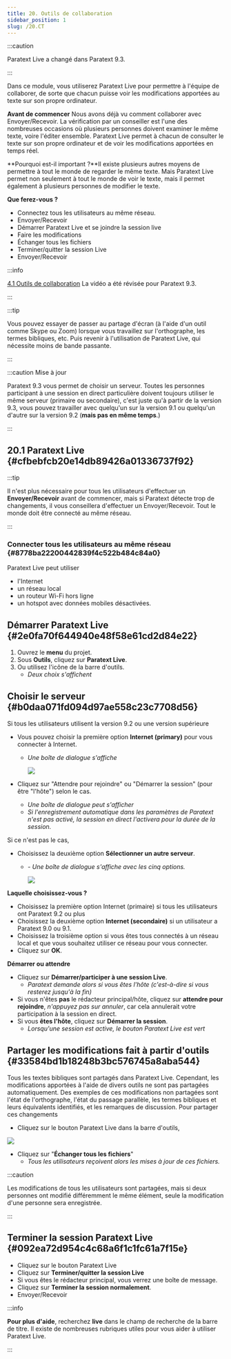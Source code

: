 ```yaml
---
title: 20. Outils de collaboration
sidebar_position: 1
slug: /20.CT
---
```


:::caution

Paratext Live a changé dans Paratext 9.3.

:::

Dans ce module, vous utiliserez Paratext Live pour permettre à l'équipe de collaborer, de sorte que chacun puisse voir les modifications apportées au texte sur son propre ordinateur.

**Avant de commencer**  Nous avons déjà vu comment collaborer avec Envoyer/Recevoir. La vérification par un conseiller est l'une des nombreuses occasions où plusieurs personnes doivent examiner le même texte, voire l'éditer ensemble. Paratext Live permet à chacun de consulter le texte sur son propre ordinateur et de voir les modifications apportées en temps réel.

\*\*Pourquoi est-il important ?\*\*Il existe plusieurs autres moyens de permettre à tout le monde de regarder le même texte. Mais Paratext Live permet non seulement à tout le monde de voir le texte, mais il permet également à plusieurs personnes de modifier le texte.

**Que ferez-vous ?**

- Connectez tous les utilisateurs au même réseau.
- Envoyer/Recevoir
- Démarrer Paratext Live et se joindre la session live
- Faire les modifications
- Échanger tous les fichiers
- Terminer/quitter la session Live
- Envoyer/Recevoir

:::info

[4.1 Outils de collaboration](https://vimeo.com/641947293)  La vidéo a été révisée pour Paratext 9.3.

:::

:::tip

Vous pouvez essayer de passer au partage d'écran (à l'aide d'un outil comme Skype ou Zoom) lorsque vous travaillez sur l'orthographe, les termes bibliques, etc. Puis revenir à l'utilisation de Paratext Live, qui nécessite moins de bande passante.

:::

:::caution Mise à jour

Paratext 9.3 vous permet de choisir un serveur. Toutes les personnes participant à une session en direct particulière doivent toujours utiliser le même serveur (primaire ou secondaire), c'est juste qu'à partir de la version 9.3, vous pouvez travailler avec quelqu'un sur la version 9.1 ou quelqu'un d'autre sur la version 9.2 (**mais pas en même temps**.)

:::

## 20.1 Paratext Live {#cfbebfcb20e14db89426a01336737f92}

:::tip

Il n'est plus nécessaire pour tous les utilisateurs d'effectuer un **Envoyer/Recevoir** avant de commencer, mais si Paratext détecte trop de changements, il vous conseillera d'effectuer un Envoyer/Recevoir. Tout le monde doit être connecté au même réseau.

:::

### Connecter tous les utilisateurs au même réseau {#8778ba22200442839f4c522b484c84a0}

Paratext Live peut utiliser

- l'Internet
- un réseau local
- un routeur Wi-Fi hors ligne
- un hotspot avec données mobiles désactivées.

## Démarrer Paratext Live {#2e0fa70f644940e48f58e61cd2d84e22}

1. Ouvrez le **menu** du projet.
2. Sous **Outils**, cliquez sur **Paratext Live**.
3. Ou utilisez l'icône de la barre d'outils.
   - _Deux choix s'affichent_

## Choisir le serveur {#b0daa071fd094d97ae558c23c7708d56}

Si tous les utilisateurs utilisent la version 9.2 ou une version supérieure

- Vous pouvez choisir la première option **Internet (primary)** pour vous connecter à Internet.
  - _Une boîte de dialogue s'affiche_

    ![](./918960374.png)

- Cliquez sur "Attendre pour rejoindre" ou "Démarrer la session" (pour être "l'hôte") selon le cas.
  - _Une boîte de dialogue peut s'afficher_
  - _Si l'enregistrement automatique dans les paramètres de Paratext n'est pas activé, la session en direct l'activera pour la durée de la session._

Si ce n'est pas le cas,

- Choisissez la deuxième option **Sélectionner un autre serveur**.
  - _- Une boîte de dialogue s'affiche avec les cinq options._

    ![](./564161900.png)

**Laquelle choisissez-vous ?**

- Choisissez la première option Internet (primaire) si tous les utilisateurs ont Paratext 9.2 ou plus
- Choisissez la deuxième option **Internet (secondaire)** si un utilisateur a Paratext 9.0 ou 9.1.
- Choisissez la troisième option si vous êtes tous connectés à un réseau local et que vous souhaitez utiliser ce réseau pour vous connecter.
- Cliquez sur **OK**.

**Démarrer ou attendre**

- Cliquez sur **Démarrer/participer à une session Live**.
  - _Paratext demande alors si vous êtes l'hôte (c'est-à-dire si vous resterez jusqu'à la fin)_
- Si vous n'êtes **pas** le rédacteur principal/hôte, cliquez sur **attendre pour rejoindre**, _n'appuyez pas sur annuler_, car cela annulerait votre participation à la session en direct.
- Si vous **êtes l'hôte**, cliquez sur **Démarrer la session**.
  - _Lorsqu'une session est active, le bouton Paratext Live est vert_

## Partager les modifications fait à partir d'outils {#33584bd1b18248b3bc576745a8aba544}

Tous les textes bibliques sont partagés dans Paratext Live. Cependant, les modifications apportées à l'aide de divers outils ne sont pas partagées automatiquement. Des exemples de ces modifications non partagées sont l'état de l'orthographe, l'état du passage parallèle, les termes bibliques et leurs équivalents identifiés, et les remarques de discussion. Pour partager ces changements

- Cliquez sur le bouton Paratext Live dans la barre d'outils,

![](./419095099.png)

- Cliquez sur "**Échanger tous les fichiers**"
  - _Tous les utilisateurs reçoivent alors les mises à jour de ces fichiers._

:::caution

Les modifications de tous les utilisateurs sont partagées, mais si deux personnes ont modifié différemment le même élément, seule la modification d'une personne sera enregistrée.

:::

## Terminer la session Paratext Live {#092ea72d954c4c68a6f1c1fc61a7f15e}

- Cliquez sur le bouton Paratext Live
- Cliquez sur **Terminer/quitter la session Live**
- Si vous êtes le rédacteur principal, vous verrez une boîte de message.
- Cliquez sur **Terminer la session normalement**.
- Envoyer/Recevoir

:::info

**Pour plus d'aide**, recherchez **live** dans le champ de recherche de la barre de titre. Il existe de nombreuses rubriques utiles pour vous aider à utiliser Paratext Live.

:::
